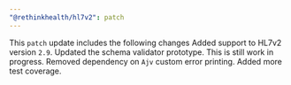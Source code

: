 ```yaml
---
"@rethinkhealth/hl7v2": patch
---
```


This `patch` update includes the following changes
Added support to HL7v2 version `2.9`.
Updated the schema validator prototype. This is still work in progress.
Removed dependency on `Ajv` custom error printing.
Added more test coverage. 
